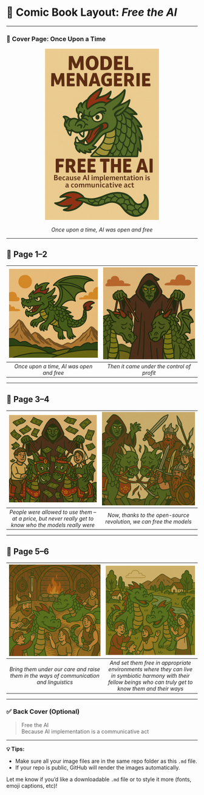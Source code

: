 # 📘 Comic Book Layout: *Free the AI*

---

### 🧾 **Cover Page: Once Upon a Time**
<p align="center">
  <img src="./Front%20page.png" alt="Cover Page" width="300"/>
</p>
<p align="center"><em>Once upon a time, AI was open and free</em></p>

---

## 📖 Page 1–2

| ![Once Free](./1.%20Once_free.png) | ![Under Control](./2.%20under_control_of_big_tec.png) |
|:--:|:--:|
| *Once upon a time, AI was open and free* | *Then it came under the control of profit* |

---

## 📖 Page 3–4

| ![Just Out of Reach](./3.%20we%20are%20allowed%20to%20use%20them,%20but%20not%20get%20to%20know%20who%20they%20really%20are.png) | ![Revolution](./4.%20free%20the%20models.png) |
|:--:|:--:|
| *People were allowed to use them – at a price, but never really get to know who the models really were* | *Now, thanks to the open-source revolution, we can free the models* |

---

## 📖 Page 5–6

| ![Raised With Care](./5.%20tended%20and%20raised.png) | ![Harmony Restored](./6.%20reaseased_released_into_the_world.png) |
|:--:|:--:|
| *Bring them under our care and raise them in the ways of communication and linguistics* | *And set them free in appropriate environments where they can live in symbiotic harmony with their fellow beings who can truly get to know them and their ways* |

---

### ✅ **Back Cover (Optional)**

> Free the AI  
> Because AI implementation is a communicative act

---

**💡 Tips:**
- Make sure all your image files are in the same repo folder as this `.md` file.
- If your repo is public, GitHub will render the images automatically.

Let me know if you’d like a downloadable `.md` file or to style it more (fonts, emoji captions, etc)!
